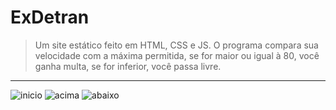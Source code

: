 # ExDetran

>Um site estático feito em HTML, CSS e JS.
>O programa compara sua velocidade com a máxima permitida, se for maior ou igual à 80, você ganha multa, se for inferior, você passa livre.
---

![inicio](https://user-images.githubusercontent.com/88722088/139263645-c7cc748a-bd84-469d-8757-714496571977.png)
![acima](https://user-images.githubusercontent.com/88722088/139263688-0f6ba619-d7c1-4f29-a13d-aeb58b0c5b73.png)
![abaixo](https://user-images.githubusercontent.com/88722088/139263666-959a8621-6e98-4e15-b224-56d9a4cb7fc1.png)
